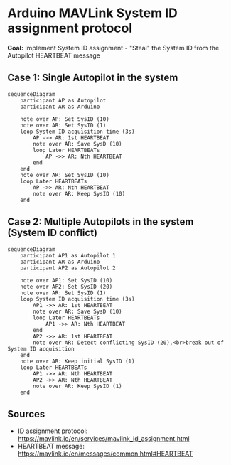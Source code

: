 # Arduino MAVLink System ID assignment protocol

**Goal:** Implement System ID assignment - "Steal" the System ID from the Autopilot HEARTBEAT message

## Case 1: Single Autopilot in the system

```mermaid
sequenceDiagram
    participant AP as Autopilot
    participant AR as Arduino

    note over AP: Set SysID (10)
    note over AR: Set SysID (1)
    loop System ID acquisition time (3s)
        AP ->> AR: 1st HEARTBEAT
        note over AR: Save SysD (10)
        loop Later HEARTBEATs
            AP ->> AR: Nth HEARTBEAT
        end
    end
    note over AR: Set SysID (10)
    loop Later HEARTBEATs
        AP ->> AR: Nth HEARTBEAT
        note over AR: Keep SysID (10)
    end
```

## Case 2: Multiple Autopilots in the system (System ID conflict)

```mermaid
sequenceDiagram
    participant AP1 as Autopilot 1
    participant AR as Arduino
    participant AP2 as Autopilot 2

    note over AP1: Set SysID (10)
    note over AP2: Set SysID (20)
    note over AR: Set SysID (1)
    loop System ID acquisition time (3s)
        AP1 ->> AR: 1st HEARTBEAT
        note over AR: Save SysD (10)
        loop Later HEARTBEATs
            AP1 ->> AR: Nth HEARTBEAT
        end
        AP2 ->> AR: 1st HEARTBEAT
        note over AR: Detect conflicting SysID (20),<br>break out of System ID acquisition
    end
    note over AR: Keep initial SysID (1)
    loop Later HEARTBEATs
        AP1 ->> AR: Nth HEARTBEAT
        AP2 ->> AR: Nth HEARTBEAT
        note over AR: Keep SysID (1)
    end
```

## Sources
- ID assignment protocol: https://mavlink.io/en/services/mavlink_id_assignment.html
- HEARTBEAT message: https://mavlink.io/en/messages/common.html#HEARTBEAT
